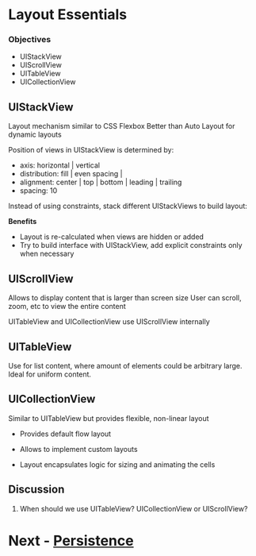 # Layout Essentials

### Objectives

- UIStackView
- UIScrollView
- UITableView
- UICollectionView


## UIStackView
Layout mechanism similar to CSS Flexbox
Better than Auto Layout for dynamic layouts

Position of views in UIStackView is determined by:
- axis: horizontal | vertical
- distribution: fill | even spacing |
- alignment: center | top | bottom | leading | trailing
- spacing: 10

Instead of using constraints, stack different
UIStackViews to build layout:

**Benefits**

- Layout is re-calculated when views are
hidden or added
- Try to build interface with UIStackView, add
explicit constraints only when necessary


## UIScrollView

Allows to display content that is larger than screen size User can scroll,
zoom, etc to view the entire content

UITableView and UICollectionView use UIScrollView internally

## UITableView

Use for list content, where amount of elements could be arbitrary large.
Ideal for uniform content.


## UICollectionView

Similar to UITableView but provides flexible, non-linear layout

- Provides default flow layout

- Allows to implement custom layouts

- Layout encapsulates logic for sizing and animating the cells


## Discussion

1. When should we use UITableView? UICollectionView or UIScrollView?


# Next - [Persistence](../07-Persistence/persistence.md)